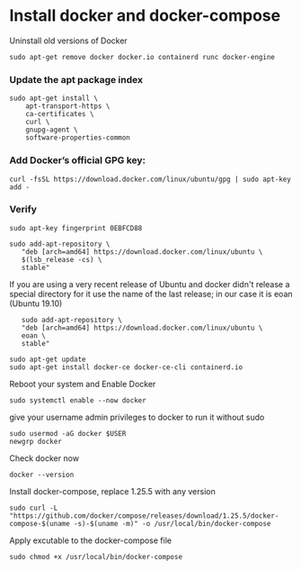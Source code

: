 # Install docker and docker-compose

Uninstall old versions of Docker
```
sudo apt-get remove docker docker.io containerd runc docker-engine
```

### Update the apt package index
```
sudo apt-get install \
    apt-transport-https \
    ca-certificates \
    curl \
    gnupg-agent \
    software-properties-common
```

### Add Docker’s official GPG key:
```
curl -fsSL https://download.docker.com/linux/ubuntu/gpg | sudo apt-key add -
```

### Verify
```
sudo apt-key fingerprint 0EBFCD88
```

```
sudo add-apt-repository \
   "deb [arch=amd64] https://download.docker.com/linux/ubuntu \
   $(lsb_release -cs) \
   stable"
```

If you are using a very recent release of Ubuntu and docker didn't release a special directory for it use the name of the last release; in our case it is eoan (Ubuntu 19.10)
```
   sudo add-apt-repository \
   "deb [arch=amd64] https://download.docker.com/linux/ubuntu \
   eoan \
   stable"
```

```
sudo apt-get update
sudo apt-get install docker-ce docker-ce-cli containerd.io
```


Reboot your system and Enable Docker
```
sudo systemctl enable --now docker
```

give your username admin privileges to docker to run it without sudo

```
sudo usermod -aG docker $USER
newgrp docker
```

Check docker now
```
docker --version
```

Install docker-compose, replace 1.25.5 with any version
```
sudo curl -L "https://github.com/docker/compose/releases/download/1.25.5/docker-compose-$(uname -s)-$(uname -m)" -o /usr/local/bin/docker-compose

```

Apply excutable to the docker-compose file
```
sudo chmod +x /usr/local/bin/docker-compose
```